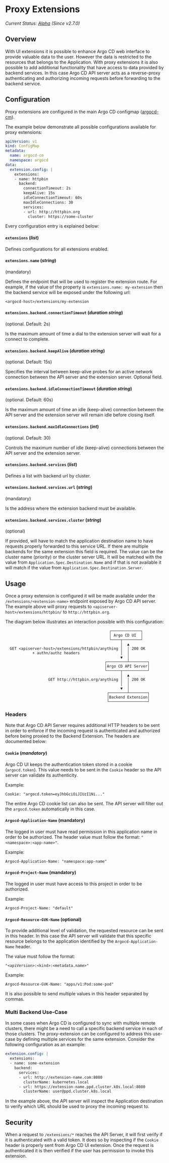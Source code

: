 # Proxy Extensions
*Current Status: [Alpha][1] (Since v2.7.0)*

## Overview

With UI extensions it is possible to enhance Argo CD web interface to
provide valuable data to the user. However the data is restricted to
the resources that belongs to the Application. With proxy extensions
it is also possible to add additional functionality that have access
to data provided by backend services. In this case Argo CD API server
acts as a reverse-proxy authenticating and authorizing incoming
requests before forwarding to the backend service.

## Configuration

Proxy extensions are configured in the main Argo CD configmap
([argocd-cm][2]).

The example below demonstrate all possible configurations available
for proxy extensions:

```yaml
apiVersion: v1
kind: ConfigMap
metadata:
  name: argocd-cm
  namespace: argocd
data:
  extension.config: |
    extensions:
    - name: httpbin
      backend:
        connectionTimeout: 2s
        keepAlive: 15s
        idleConnectionTimeout: 60s
        maxIdleConnections: 30
        services:
        - url: http://httpbin.org
          cluster: https://some-cluster
```

Every configuration entry is explained below:

#### `extensions` (*list*)

Defines configurations for all extensions enabled.

#### `extensions.name` (*string*)
(mandatory)

Defines the endpoint that will be used to register the extension
route. For example, if the value of the property is `extensions.name:
my-extension` then the backend service will be exposed under the
following url:

    <argocd-host>/extensions/my-extension

#### `extensions.backend.connectionTimeout` (*duration string*)
(optional. Default: 2s)

Is the maximum amount of time a dial to the extension server will wait
for a connect to complete. 

#### `extensions.backend.keepAlive` (*duration string*)
(optional. Default: 15s)

Specifies the interval between keep-alive probes for an active network
connection between the API server and the extension server. Optional
field.

#### `extensions.backend.idleConnectionTimeout` (*duration string*)
(optional. Default: 60s)

Is the maximum amount of time an idle (keep-alive) connection between
the API server and the extension server will remain idle before
closing itself.

#### `extensions.backend.maxIdleConnections` (*int*)
(optional. Default: 30)

Controls the maximum number of idle (keep-alive) connections between
the API server and the extension server.

#### `extensions.backend.services` (*list*)

Defines a list with backend url by cluster.

#### `extensions.backend.services.url` (*string*)
(mandatory)

Is the address where the extension backend must be available.

#### `extensions.backend.services.cluster` (*string*)
(optional)

If provided, will have to match the application destination name to
have requests properly forwarded to this service URL. If there are
multiple backends for the same extension this field is required. The
value can be the cluster name (priority) or the cluster server URL. It
will be matched with the value from
`Application.Spec.Destination.Name` and if that is not available it
will match if the value from `Application.Spec.Destination.Server`.

## Usage

Once a proxy extension is configured it will be made available under
the `/extensions/<extension-name>` endpoint exposed by Argo CD API
server. The example above will proxy requests to
`<apiserver-host>/extensions/httpbin/` to `http://httpbin.org`.

The diagram below illustrates an interaction possible with this
configuration:

```
                                              ┌─────────────┐
                                              │ Argo CD UI  │
                                              └────┬────────┘
                                                   │  ▲
  GET <apiserver-host>/extensions/httpbin/anything │  │ 200 OK
            + authn/authz headers                  │  │
                                                   ▼  │
                                            ┌─────────┴────────┐
                                            │Argo CD API Server│
                                            └──────┬───────────┘
                                                   │  ▲
                   GET http://httpbin.org/anything │  │ 200 OK
                                                   │  │
                                                   ▼  │
                                             ┌────────┴────────┐
                                             │Backend Extension│
                                             └─────────────────┘
```

### Headers

Note that Argo CD API Server requires additional HTTP headers to be
sent in order to enforce if the incoming request is authenticated and
authorized before being proxied to the Backend Extension. The headers
are documented below:

#### `Cookie` (*mandatory*)

Argo CD UI keeps the authentication token stored in a cookie
(`argocd.token`). This value needs to be sent in the `Cookie` header
so the API server can validate its authenticity.

Example: 

    Cookie: "argocd.token=eyJhbGciOiJIUzI1Ni..."

The entire Argo CD cookie list can also be sent. The API server will
filter out the `argocd.token` automatically in this case.

#### `Argocd-Application-Name` (mandatory)

The logged in user must have read permission in this application name
in order to be authorized. The header value must follow the format:
`"<namespace>:<app-name>"`.

Example:

    Argocd-Application-Name: "namespace:app-name"

#### `Argocd-Project-Name` (mandatory)

The logged in user must have access to this project in order to be
authorized.

Example:

    Argocd-Project-Name: "default"

#### `Argocd-Resource-GVK-Name` (optional)

To provide additional level of validation, the requested resource can
be sent in this header. In this case the API server will validate that
this specific resource belongs to the application identified by the
`Argocd-Application-Name` header.

The value must follow the format:

    "<apiVersion>:<kind>:<metadata.name>"

Example:

    Argocd-Resource-GVK-Name: "apps/v1:Pod:some-pod"

It is also possible to send multiple values in this header separated
by commas.

### Multi Backend Use-Case

In some cases when Argo CD is configured to sync with multiple remote
clusters, there might be a need to call a specific backend service in
each of those clusters. The proxy-extension can be configured to
address this use-case by defining multiple services for the same
extension. Consider the following configuration as an example:

```yaml
extension.config: |
  extensions:
  - name: some-extension
    backend:
      services:
      - url: http://extension-name.com:8080
        clusterName: kubernetes.local
      - url: https://extension-name.ppd.cluster.k8s.local:8080
        clusterName: user@ppd.cluster.k8s.local
```

In the example above, the API server will inspect the Application
destination to verify which URL should be used to proxy the incoming
request to.

## Security

When a request to `/extensions/*` reaches the API Server, it will
first verify if it is authenticated with a valid token. It does so by
inspecting if the `Cookie` header is properly sent from Argo CD UI
extension. Once the request is authenticated it is then verified if the
user has permission to invoke this extension. 

[1]: https://github.com/argoproj/argoproj/blob/master/community/feature-status.md
[2]: https://argo-cd.readthedocs.io/en/stable/operator-manual/argocd-cm.yaml

